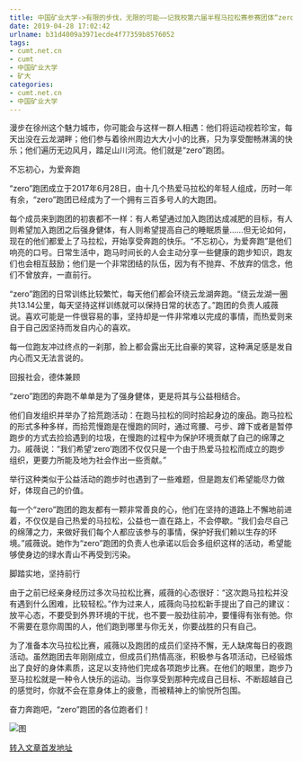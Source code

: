 ```yaml
---
title: 中国矿业大学->有限的步伐，无限的可能——记我校第六届半程马拉松赛参赛团体“zero”跑团 | cumt.net.cn
date: 2019-04-28 17:02:42
urlname: b31d4009a3971ecde4f77359b8576052
tags: 
- cumt.net.cn
- cumt
- 中国矿业大学
- 矿大
categories:
- cumt.net.cn
- 中国矿业大学
---
```


漫步在徐州这个魅力城市，你可能会与这样一群人相遇：他们将运动视若珍宝，每天出没在云龙湖畔；他们参与着徐州周边大大小小的比赛，只为享受酣畅淋漓的快乐；他们遍历无边风月，踏足山川河流。他们就是“zero”跑团。       

不忘初心，为爱奔跑

“zero”跑团成立于2017年6月28日，由十几个热爱马拉松的年轻人组成，历时一年有余，“zero”跑团已经成为了一个拥有三百多号人的大跑团。

每个成员来到跑团的初衷都不一样：有人希望通过加入跑团达成减肥的目标，有人则希望加入跑团之后强身健体，有人则希望提高自己的睡眠质量……但无论如何，现在的他们都爱上了马拉松，开始享受奔跑的快乐。“不忘初心，为爱奔跑”是他们响亮的口号。日常生活中，跑马时间长的人会主动分享一些健康的跑步知识，跑友们也会相互鼓励；他们是一个非常团结的队伍，因为有不抛弃、不放弃的信念，他们不曾放弃，一直前行。

“zero”跑团的日常训练比较繁忙，每天他们都会环绕云龙湖奔跑。“绕云龙湖一圈共13.14公里，每天坚持这样训练就可以保持日常的状态了。”跑团的负责人戚薇说。喜欢可能是一件很容易的事，坚持却是一件非常难以完成的事情，而热爱则来自于自己因坚持而发自内心的喜欢。

每一位跑友冲过终点的一刹那，脸上都会露出无比自豪的笑容，这种满足感是发自内心而又无法言说的。       

回报社会，德体兼顾

“zero”跑团的奔跑不单单是为了强身健体，更是将其与公益相结合。

他们自发组织并举办了拾荒跑活动：在跑马拉松的同时拾起身边的废品。跑马拉松的形式多种多样，而拾荒慢跑是在慢跑的同时，通过弯腰、弓步、蹲下或者是暂停跑步的方式去捡拾遇到的垃圾，在慢跑的过程中为保护环境贡献了自己的绵薄之力。戚薇说：“我们希望‘zero’跑团不仅仅只是一个由于热爱马拉松而成立的跑步组织，更要力所能及地为社会作出一些贡献。”

举行这种类似于公益活动的跑步时也遇到了一些难题，但是跑友们希望能尽力做好，体现自己的价值。

每一个“zero”跑团的跑友都有一颗非常善良的心，他们在坚持的道路上不懈地前进着，不仅仅是自己热爱的马拉松，公益也一直在路上，不会停歇。“我们会尽自己的绵薄之力，来做好我们每个人都应该参与的事情，保护好我们赖以生存的环境。”戚薇说。她作为“zero”跑团的负责人也承诺以后会多组织这样的活动，希望能够使身边的绿水青山不再受到污染。       

脚踏实地，坚持前行

由于之前已经亲身经历过多次马拉松比赛，戚薇的心态很好：“这次跑马拉松并没有遇到什么困难，比较轻松。”作为过来人，戚薇向马拉松新手提出了自己的建议：放平心态，不要受到外界环境的干扰，也不要一股劲往前冲，要懂得有张有弛。你不需要在意你周围的人，他们跑到哪里与你无关，你要战胜的只有自己。

为了准备本次马拉松比赛，戚薇以及跑团的成员们坚持不懈，无人缺席每日的夜跑活动。虽然跑团去年刚刚成立，但成员们热情高涨，积极参与各项活动，已经锻炼出了良好的身体素质，这足以支持他们完成各项跑步比赛。在他们的眼里，跑步乃至马拉松就是一种令人快乐的运动。当你享受到那种完成自己目标、不断超越自己的感觉时，你就不会在意身体上的疲惫，而被精神上的愉悦所包围。

奋力奔跑吧，“zero”跑团的各位跑者们！

![图](http://xwzx.cumt.edu.cn/_upload/article/images/a4/fa/849a81bc4a809dd87c4e4deba362/efa4e8d1-d209-4ee1-9f39-1d9a25075d9b.jpg)

[转入文章首发地址](http://xwzx.cumt.edu.cn/87/23/c521a493347/page.htm)